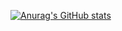 [![Anurag's GitHub stats](https://github-readme-stats.vercel.app/api?username=NameIsUser06)](https://github.com/anuraghazra/github-readme-stats)
